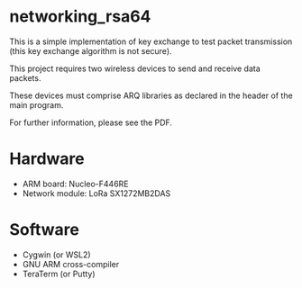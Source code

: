 # networking_rsa64
This is a simple implementation of key exchange to test packet transmission (this key exchange algorithm is not secure).

This project requires two wireless devices to send and receive data packets.

These devices must comprise ARQ libraries as declared in the header of the main program.

For further information, please see the PDF.

# Hardware
- ARM board: Nucleo-F446RE
- Network module: LoRa SX1272MB2DAS

# Software
- Cygwin (or WSL2)
- GNU ARM cross-compiler
- TeraTerm (or Putty)
